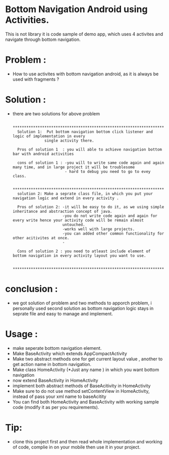 # Bottom Navigation Android using Activities.

This is not library it is code sample of demo app, which uses 4 activites and navigate through bottom navigation.



# Problem : 
- How to use activites with bottom navigation android, as it is always be used with fragments ?

# Solution : 
- there are two solutions for above problem

        **************************************************************************************************************************
        Solution 1:  Put bottom navigation bottom click listener and logic of implementation in every
                    single activity there.

        Pros of solution 1  : you will able to achieve navigation bottom bar with android activities

        cons of solution 1 : -you will to write same code again and again many time, and in large project it will be troublesome
                             - hard to debug you need to go to evey class.

        ****************************************************************************************************************************
        solution 2: Make a seprate class file, in which you put your navigation logic and extend in every activity .

        Pros of solution 2: -it will be easy to do it, as we using simple inheritance and abstraction concept of java.
                            -you do not write code again and again for every write hence your activity code will be remain almost
                            untouched.
                            -works well with large projects.
                            -you can added other common functionality for other acitivites at once.
                            -

        Cons of solution 2 : you need to atleast include element of bottom navigation in every activity layout you want to use.

        *********************************************************************************************************************************

# conclusion : 

- we got solution of problem and two methods to apporch problem, i personally used second solution as bottom navigation logic stays in seprate file and easy to manage and implement.

# Usage :

- make seperate bottom navigation element.
- Make BaseActivity which extends AppCompactActivity
- Make two abstract methods one for get current layout value , another to get action name in bottom navigation.
- Make class HomeActivity (*Just any name )   in which you want bottom navigation
- now extend BaseActivity in HomeActivity
- implement both abstract methods of BaseAcitivity in HomeActivity
- Make sure to do not use method setContentView in HomeActivity, instead of pass your xml name to baseAcitity
- You can find both HomeActivity and BaseActivity with working sample code (modify it as per you requirements).

# Tip: 
- clone this project first and then read whole implementation and working of code, complie in on your mobile then use it in your project.

